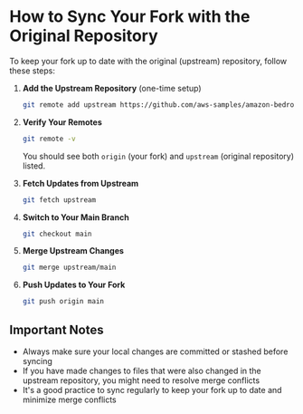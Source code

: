 # How to Sync Your Fork with the Original Repository

To keep your fork up to date with the original (upstream) repository, follow these steps:

1. **Add the Upstream Repository** (one-time setup)
   ```bash
   git remote add upstream https://github.com/aws-samples/amazon-bedrock-agents-examples.git
   ```

2. **Verify Your Remotes**
   ```bash
   git remote -v
   ```
   You should see both `origin` (your fork) and `upstream` (original repository) listed.

3. **Fetch Updates from Upstream**
   ```bash
   git fetch upstream
   ```

4. **Switch to Your Main Branch**
   ```bash
   git checkout main
   ```

5. **Merge Upstream Changes**
   ```bash
   git merge upstream/main
   ```

6. **Push Updates to Your Fork**
   ```bash
   git push origin main
   ```

## Important Notes
- Always make sure your local changes are committed or stashed before syncing
- If you have made changes to files that were also changed in the upstream repository, you might need to resolve merge conflicts
- It's a good practice to sync regularly to keep your fork up to date and minimize merge conflicts